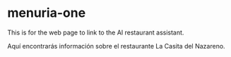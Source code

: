 # menuria-one

This is for the web page to link to the AI restaurant assistant.

Aquí encontrarás información sobre el restaurante La Casita del Nazareno.

